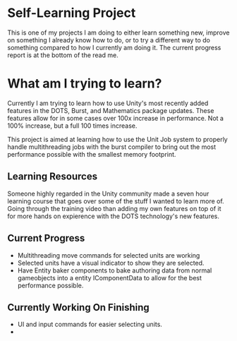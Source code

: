 # Self-Learning Project
This is one of my projects I am doing to either learn something new, improve on something I already know how to do, or to try a different way to do something compared to how I currently am doing it.
The current progress report is at the bottom of the read me.

# What am I trying to learn?
Currently I am trying to learn how to use Unity's most recently added features in the DOTS, Burst, and Mathematics package updates.
These features allow for in some cases over 100x increase in performance. Not a 100% increase, but a full 100 times increase.

This project is aimed at learning how to use the Unit Job system to properly handle multithreading jobs with the burst compiler to 
bring out the most performance possible with the smallest memory footprint.

## Learning Resources
Someone highly regarded in the Unity community made a seven hour learning course that goes over some of the stuff I wanted to learn more of. 
Going through the training video than adding my own features on top of it for more hands on expierence with the DOTS technology's new features.

## Current Progress
- Multithreading move commands for selected units are working
- Selected units have a visual indicator to show they are selected.
- Have Entity baker components to bake authoring data from normal gameobjects into a entity IComponentData to allow for the best performance possible.


## Currently Working On Finishing
- UI and input commands for easier selecting units.
- 
